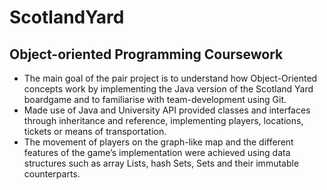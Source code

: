 # ScotlandYard
## Object-oriented Programming Coursework


* The main goal of the pair project is to understand how Object-Oriented concepts work by implementing the Java version of the Scotland Yard boardgame and to familiarise with team-development using Git.
* Made use of Java and University API provided classes and interfaces through inheritance and reference, implementing players, locations, tickets or means of transportation.
* The movement of players on the graph-like map and the different features of the game’s implementation were achieved using data structures such as array Lists, hash Sets, Sets and their immutable counterparts.
